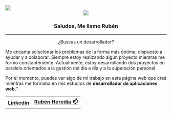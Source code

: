 
<centerd>
<a href="http://kurohv.deviantart.com/"><img src="https://f2.toyhou.se/file/f2-toyhou-se/images/22248908_u79wh87bx3iuRzZ.gif"></a>
</centerd>
<div align="center">
  <div id="header">
    <a href="http://kurohv.deviantart.com/">
      <img src="https://github.com/RubHL/RubHL/assets/113599741/37a026ef-43ac-4e97-944c-599ec03347d2">
    </a>
  </div>
  
  <h3> Saludos, Me llamo Rubén </h3> <hr> <p>¿Buscas un desarrollador?</p>
</div>

Me encanta solucionar los problemas de la forma más óptima, dispuesto a ayudar y a colaborar. Siempre estoy realizando algún proyecto mientras me formo constantemente. Actualmente, estoy desarrollando dos proyectos en paralelo orientados a la gestión del día a día y a la superación personal.

Por el momento, puedes  ver algo de mi trabajo en esta página web que creé mientras me formaba en mis estudios de <b>desarrollador de aplicaciones web.</b>"


<table align="center">
	<tr>
    <th><a href="http://www.linkedin.com/in/rubén-heredia-lópez-215001292">Linkedin</a></th>
    <th><a href="mailto:rubenheredia.enlaces@gmail.com">Rubén Heredia 📫</a></th>
  </tr>
</table>

<!--
**RubHL/RubHL** is a ✨ _special_ ✨ repository because its `README.md` (this file) appears on your GitHub profile.

Here are some ideas to get you started:

- 🔭 I’m currently working on ...
- 🌱 I’m currently learning ...
- 👯 I’m looking to collaborate on ...
- 🤔 I’m looking for help with ...
- 💬 Ask me about ...
- 📫 How to reach me: ...
- 😄 Pronouns: ...
- ⚡ Fun fact: ...
-->

